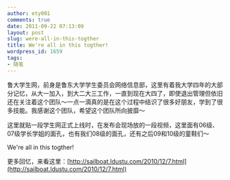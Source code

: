 ```yaml
---
author: ety001
comments: true
date: 2011-09-22 07:13:09
layout: post
slug: were-all-in-this-togther
title: We're all in this togther!
wordpress_id: 1659
tags:
- 随笔
---
```


鲁大学生网，前身是鲁东大学学生委员会网络信息部，这里有着我大学四年的大部分记忆，从大一加入，到大二大三工作，一直到现在大四了，即使退出管理但依旧还在关注着这个团队～一点一滴真的是在这个过程中结识了很多好朋友，学到了很多技能。我感谢这个团队，希望这个团队所向披靡～

这里就贴一段学生网正式上线时，在发布会现场放的一段视频，这里面有06级、07级学长学姐的面孔，也有我们08级的面孔，还有之后09和10级的童鞋们～

We're all in this togther!



更多回忆，来看这里：[http://sailboat.ldustu.com/2010/12/7.html](http://sailboat.ldustu.com/2010/12/7.html)

